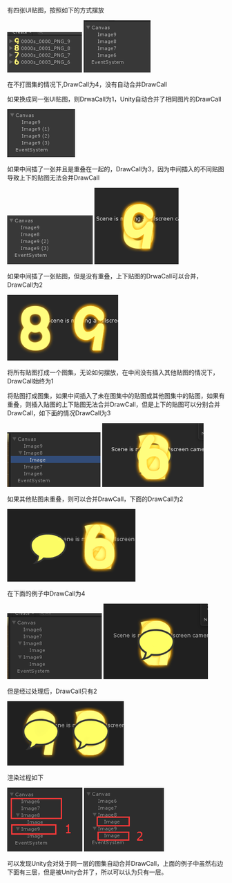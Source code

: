 有四张UI贴图，按照如下的方式摆放

![](../../../Images/TIM截图20180208102714.png)
![](../../../Images/TIM截图20180208102727.png)

在不打图集的情况下,DrawCall为4，没有自动合并DrawCall

如果换成同一张UI贴图，则DrwaCall为1，Unity自动合并了相同图片的DrawCall

![](../../../Images/TIM截图20180208103402.png)

如果中间插了一张并且是重叠在一起的，DrawCall为3，因为中间插入的不同贴图导致上下的贴图无法合并DrawCall

![](../../../Images/TIM截图20180208103724.png)
![](../../../Images/TIM截图20180208104348.png)

如果中间插了一张贴图，但是没有重叠，上下贴图的DrwaCall可以合并，DrawCall为2

![](../../../Images/TIM截图20180208105023.png)

将所有贴图打成一个图集，无论如何摆放，在中间没有插入其他贴图的情况下，DrawCall始终为1

将贴图打成图集，如果中间插入了未在图集中的贴图或其他图集中的贴图，如果有重叠，则插入贴图的上下贴图无法合并DrawCall，但是上下的贴图可以分别合并DrawCall，如下面的情况DrawCall为3

![](../../../Images/TIM截图20180208110501.png)
![](../../../Images/TIM截图20180208110944.png)

如果其他贴图未重叠，则可以合并DrawCall，下面的DrawCall为2

![](../../../Images/TIM截图20180208110756.png)

在下面的例子中DrawCall为4

![](../../../Images/TIM截图20180208111737.png)
![](../../../Images/TIM截图20180208111750.png)

但是经过处理后，DrawCall只有2

![](../../../Images/TIM截图20180208112024.png)

渲染过程如下

![](../../../Images/TIM截图20180208112701.png)
![](../../../Images/TIM截图20180208112731.png)

可以发现Unity会对处于同一层的图集自动合并DrawCall，上面的例子中虽然右边下面有三层，但是被Unity合并了，所以可以认为只有一层。